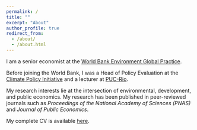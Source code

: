 ```yaml
---
permalink: /
title: ""
excerpt: "About"
author_profile: true
redirect_from: 
  - /about/
  - /about.html
---
```


I am a senior economist at the [World Bank Environment Global Practice](https://www.worldbank.org/en/topic/environment).

Before joining the World Bank, I was a Head of Policy Evaluation at the [Climate Policy Initiative](https://www.climatepolicyinitiative.org/) and a lecturer at [PUC-Rio](https://www.econ.puc-rio.br/).

My research interests lie at the intersection of environmental, development, and public economics. My research has been published in peer-reviewed journals such as *Proceedings of the National Academy of Sciences (PNAS)* and *Journal of Public Economics*.

My complete CV is available [here](http://arthurbraganca7.github.io/files/CV_Arthur.pdf).
